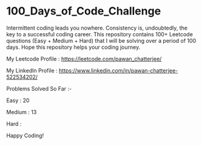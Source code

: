 # 100_Days_of_Code_Challenge

Intermittent coding leads you nowhere. Consistency is, undoubtedly, the key to a successful coding career. This repository contains 100+ Leetcode questions (Easy + Medium + Hard) that I will be solving over a period of 100 days. Hope this repository helps your coding journey. 

My Leetcode Profile : https://leetcode.com/pawan_chatterjee/
 
My LinkedIn Profile : https://www.linkedin.com/in/pawan-chatterjee-522534202/

Problems Solved So Far :-

Easy : 20

Medium : 13

Hard :

Happy Coding!
